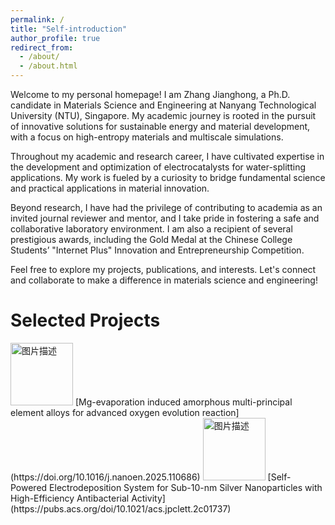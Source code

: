```yaml
---
permalink: /
title: "Self-introduction"
author_profile: true
redirect_from: 
  - /about/
  - /about.html
---
```

Welcome to my personal homepage! I am Zhang Jianghong, a Ph.D. candidate in Materials Science and Engineering at Nanyang Technological University (NTU), Singapore. My academic journey is rooted in the pursuit of innovative solutions for sustainable energy and material development, with a focus on high-entropy materials and multiscale simulations.

Throughout my academic and research career, I have cultivated expertise in the development and optimization of electrocatalysts for water-splitting applications. My work is fueled by a curiosity to bridge fundamental science and practical applications in material innovation.

Beyond research, I have had the privilege of contributing to academia as an invited journal reviewer and mentor, and I take pride in fostering a safe and collaborative laboratory environment. I am also a recipient of several prestigious awards, including the Gold Medal at the Chinese College Students’ "Internet Plus" Innovation and Entrepreneurship Competition.

Feel free to explore my projects, publications, and interests. Let's connect and collaborate to make a difference in materials science and engineering!

Selected Projects
======
<img src="https://github.com/user-attachments/assets/64ddebb5-378f-42ab-93fe-1428ea8c3863" alt="图片描述" width="100"/>
[Mg-evaporation induced amorphous multi-principal element alloys for advanced oxygen evolution reaction]
(https://doi.org/10.1016/j.nanoen.2025.110686)
<img src="https://github.com/user-attachments/assets/64ddebb5-378f-42ab-93fe-1428ea8c3863" alt="图片描述" width="100"/>
[Self-Powered Electrodeposition System for Sub-10-nm Silver Nanoparticles with High-Efficiency Antibacterial Activity](https://pubs.acs.org/doi/10.1021/acs.jpclett.2c01737)


